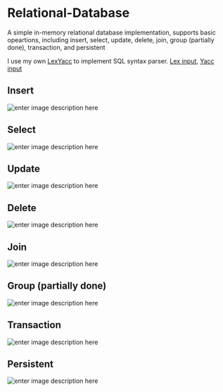 

# Relational-Database

A simple in-memory relational database implementation, supports basic opeartions, including insert, select, update, delete, join, group (partially done), transaction, and persistent


I use my own [LexYacc](https://github.com/r96922081/LexYacc) to implement SQL syntax parser.  [Lex input](https://github.com/r96922081/Relational-Database/blob/main/LexYaccInput/sql.l), [Yacc input](https://github.com/r96922081/Relational-Database/blob/main/LexYaccInput/sql_statements.y)

## Insert
![enter image description here](https://r96922081.github.io/Relation-Database/insert.png)

## Select
![enter image description here](https://r96922081.github.io/Relation-Database/select.png)

## Update
![enter image description here](https://r96922081.github.io/Relation-Database/update.png)

## Delete
![enter image description here](https://r96922081.github.io/Relation-Database/delete.png)

## Join
![enter image description here](https://r96922081.github.io/Relation-Database/join.png)

## Group (partially done)
![enter image description here](https://r96922081.github.io/Relation-Database/group.png)

## Transaction
![enter image description here](https://r96922081.github.io/Relation-Database/transaction.png)

## Persistent
![enter image description here](https://r96922081.github.io/Relation-Database/persistent.png)
